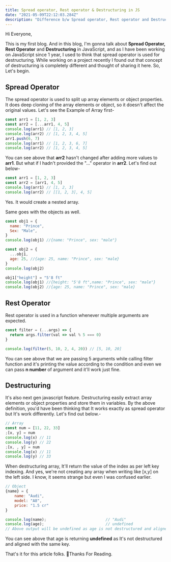 ```yaml
---
title: Spread operator, Rest operator & Destructuring in JS
date: "2021-05-09T22:12:03.284Z"
description: "Difference b/w Spread operator, Rest operator and Destructuring"
---
```


Hi Everyone,

This is my first blog. And in this blog, I'm gonna talk about **Spread Operator, Rest Operator** and **Destructuring** in JavaScript, and as I have been working on JavaScript since 1 year, I used to think that spread operator is used for destructuring. While working on a project recently I found out that concept of destructuring is completely different and thought of sharing it here. So, Let's begin.

## Spread Operator

The spread operator is used to split up array elements or object properties. It does deep cloning of the array elements or object, so it doesn't affect the original values.
Let's see the Example of Array first-

```javascript
const arr1 = [1, 2, 3]
const arr2 = [...arr1, 4, 5]
console.log(arr1) // [1, 2, 3]
console.log(arr2) // [1, 2, 3, 4, 5]
arr1.push(6, 7)
console.log(arr1) // [1, 2, 3, 6, 7]
console.log(arr2) // [1, 2, 3, 4, 5]
```

You can see above that **arr2** hasn't changed after adding more values to **arr1**.
But what if I hadn't provided the "..." operator in **arr2**. Let's find out below-

```javascript
const arr1 = [1, 2, 3]
const arr2 = [arr1, 4, 5]
console.log(arr1) // [1, 2, 3]
console.log(arr2) // [[1, 2, 3], 4, 5]
```

Yes. It would create a nested array.

Same goes with the objects as well.

```javascript
const obj1 = {
  name: "Prince",
  Sex: "Male",
}
console.log(obj1) //{name: "Prince", sex: "male"}

const obj2 = {
  ...obj1,
  age: 25, //{age: 25, name: "Prince", sex: "male}
}
console.log(obj2)

obj1["height"] = "5'8 ft"
console.log(obj1) //{height: "5'8 ft",name: "Prince", sex: "male"}
console.log(obj2) //{age: 25, name: "Prince", sex: "male}
```

## Rest Operator

Rest operator is used in a function whenever multiple arguments are expected.

```javascript
const filter = (...args) => {
  return args.filter(val => val % 5 === 0)
}

console.log(filter(5, 10, 2, 4, 20)) // [5, 10, 20]
```

You can see above that we are passing 5 arguments while calling filter function and it's printing the value according to the condition and even we can pass **n number** of argument and it'll work just fine.

## Destructuring

It's also next gen javascript feature. Destructuring easily extract array elements or object properties and store them in variables.
By the above definition, you'd have been thinking that It works exactly as spread operator but It's work differently.
Let's find out below.-

```javascript
// Array
const num = [11, 22, 33]
;[x, y] = num
console.log(x) // 11
console.log(y) // 22
;[x, , y] = num
console.log(x) // 11
console.log(y) // 33
```

When destructuring array, It'll return the value of the index as per left key indexing. And yes, we're not creating any array when writing like [x,y] on the left side. I know, it seems strange but even I was confused earlier.

```javascript
// Object
{name} = {
    name: "Audi",
    model: "A8",
    price: "1.5 cr"
}

console.log(name);                          // "Audi"
console.log(age);                           // undefined
// Above output will be undefined as age is not destructured and aligned with the same key
```

You can see above that age is returning **undefined** as It's not destructured and aligned with the same key.

That's it for this article folks. 🙏Thanks For Reading.
